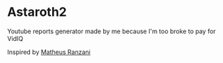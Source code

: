 # Astaroth2
Youtube reports generator made by me because I'm too broke to pay for VidIQ

Inspired by [Matheus Ranzani](https://github.com/matheusranzani/python-youtube-api/tree/master)
